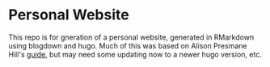 # Personal Website

This repo is for gneration of a personal website, generated in RMarkdown using blogdown and hugo. Much of this was based on Alison Presmane Hill's [guide](https://alison.rbind.io/post/up-and-running-with-blogdown/), but may need some updating now to a newer hugo version, etc.
